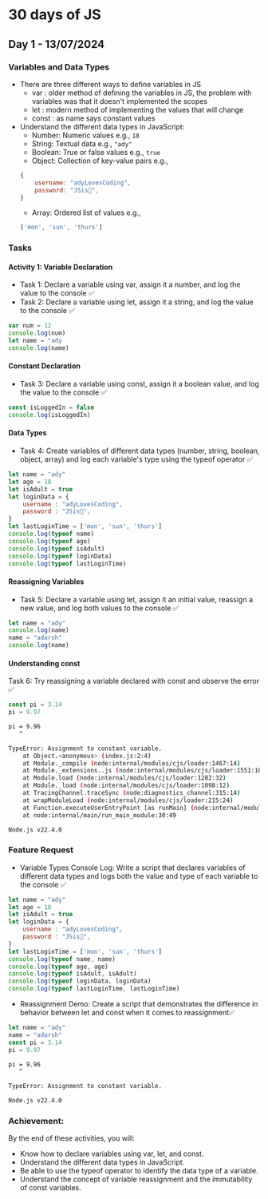 # 30 days of JS
## Day 1 - 13/07/2024

### Variables and Data Types
- There are three different ways to define variables in JS
    - var : older method of defining the variables in JS, the problem with variables was that it doesn't implemented the scopes
    - let : modern method of implementing the values that will change
    - const : as name says constant values
- Understand the different data types in JavaScript:
    - Number: Numeric values e.g., `18`
    - String: Textual data e.g., `"ady"`
    - Boolean: True or false values e.g., `true`
    - Object: Collection of key-value pairs e.g.,
    ```js
    { 
        username: "adyLovesCoding", 
        password: "JSis💖", 
    }
    ```
    - Array: Ordered list of values e.g., 
    ```js
    ['mon', 'sun', 'thurs']
    ```
### Tasks
#### Activity 1: Variable Declaration
- Task 1: Declare a variable using var, assign it a number, and log the value to the console ✅
- Task 2: Declare a variable using let, assign it a string, and log the value to the console ✅
```js
var num = 12
console.log(num)
let name = "ady
console.log(name)
```
#### Constant Declaration
- Task 3: Declare a variable using const, assign it a boolean value, and log the value to the console ✅
```js
const isLoggedIn = false
console.log(isLoggedIn)
```
#### Data Types
- Task 4: Create variables of different data types (number, string, boolean, object, array) and log each variable's type using the typeof operator ✅
```js
let name = "ady"
let age = 18
let isAdult = true
let loginData = {
    username : "adyLovesCoding",
    password : "JSis💖",
}
let lastLoginTime = ['mon', 'sun', 'thurs']
console.log(typeof name)
console.log(typeof age)
console.log(typeof isAdult)
console.log(typeof loginData)
console.log(typeof lastLoginTime)
```
#### Reassigning Variables
- Task 5: Declare a variable using let, assign it an initial value, reassign a new value, and log both values to the console ✅
```js
let name = "ady"
console.log(name)
name = "adarsh"
console.log(name)
```
#### Understanding const
Task 6: Try reassigning a variable declared with const and observe the error ✅
```js
const pi = 3.14
pi = 9.97
```
```bash
pi = 9.96
   ^

TypeError: Assignment to constant variable.
    at Object.<anonymous> (index.js:2:4)
    at Module._compile (node:internal/modules/cjs/loader:1467:14)
    at Module._extensions..js (node:internal/modules/cjs/loader:1551:10)
    at Module.load (node:internal/modules/cjs/loader:1282:32)
    at Module._load (node:internal/modules/cjs/loader:1098:12)
    at TracingChannel.traceSync (node:diagnostics_channel:315:14)
    at wrapModuleLoad (node:internal/modules/cjs/loader:215:24)
    at Function.executeUserEntryPoint [as runMain] (node:internal/modules/run_main:158:5)
    at node:internal/main/run_main_module:30:49

Node.js v22.4.0
```
### Feature Request
- Variable Types Console Log: Write a script that declares variables of different data types and logs both the value and type of each variable to the console ✅
```js
let name = "ady"
let age = 18
let isAdult = true
let loginData = {
    username : "adyLovesCoding",
    password : "JSis💖",
}
let lastLoginTime = ['mon', 'sun', 'thurs']
console.log(typeof name, name)
console.log(typeof age, age)
console.log(typeof isAdult, isAdult)
console.log(typeof loginData, loginData)
console.log(typeof lastLoginTime, lastLoginTime)

```
- Reassignment Demo: Create a script that demonstrates the difference in behavior between let and const when it comes to reassignment✅
```js
let name = "ady"
name = "adarsh"
const pi = 3.14
pi = 9.97
```
```bash
pi = 9.96
   ^

TypeError: Assignment to constant variable.

Node.js v22.4.0
```
### Achievement:
By the end of these activities, you will:

- Know how to declare variables using var, let, and const.
- Understand the different data types in JavaScript.
- Be able to use the typeof operator to identify the data type of a variable.
- Understand the concept of variable reassignment and the immutability of const variables.
